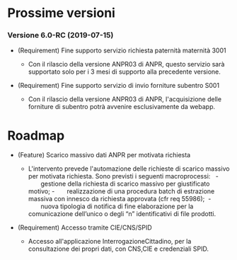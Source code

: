 # Prossime versioni


### Versione 6.0-RC (2019-07-15)

+ (Requirement) Fine supporto servizio richiesta paternità maternità 3001
    + Con il rilascio della versione ANPR03 di ANPR, questo servizio sarà supportato solo per i 3 mesi di supporto alla precedente versione.

+ (Requirement) Fine supporto servizio di invio forniture subentro S001
    + Con il rilascio della versione ANPR03 di ANPR, l'acquisizione delle forniture di subentro potrà avvenire esclusivamente da webapp.


# Roadmap

+ (Feature) Scarico massivo dati ANPR  per motivata richiesta
    + L'intervento prevede l'automazione delle richieste di scarico massivo per motivata richiesta. Sono previsti i seguenti macroprocessi:   -       gestione della richiesta di scarico massivo per giustificato motivo; -       realizzazione di una procedura batch di estrazione massiva con innesco da richiesta approvata (cfr req 55986);  -       nuova tipologia di notifica di fine elaborazione per la comunicazione dell’unico o degli “n” identificativi di file prodotti. 

+ (Requirement) Accesso tramite CIE/CNS/SPID
    + Accesso all'applicazione InterrogazioneCittadino, per la consultazione dei propri dati, con CNS,CIE e credenziali SPID.


